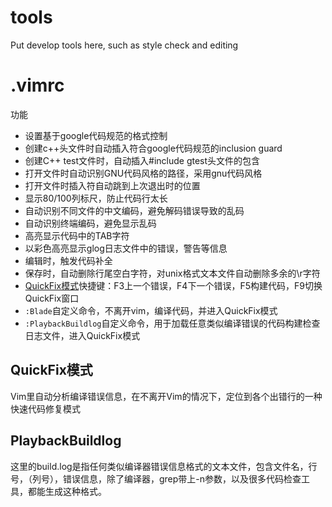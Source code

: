 tools
=====

Put develop tools here, such as style check and editing

# .vimrc
功能
* 设置基于google代码规范的格式控制
* 创建c++头文件时自动插入符合google代码规范的inclusion guard
* 创建C++ test文件时，自动插入#include gtest头文件的包含
* 打开文件时自动识别GNU代码风格的路径，采用gnu代码风格
* 打开文件时插入符自动跳到上次退出时的位置
* 显示80/100列标尺，防止代码行太长
* 自动识别不同文件的中文编码，避免解码错误导致的乱码
* 自动识别终端编码，避免显示乱码
* 高亮显示代码中的TAB字符
* 以彩色高亮显示glog日志文件中的错误，警告等信息
* 编辑时，<Ctrl-P>触发代码补全
* 保存时，自动删除行尾空白字符，对unix格式文本文件自动删除多余的\r字符
* [QuickFix模式](http://vimcdoc.sourceforge.net/doc/quickfix.html)快捷键：F3上一个错误，F4下一个错误，F5构建代码，F9切换QuickFix窗口
* `:Blade`自定义命令，不离开vim，编译代码，并进入QuickFix模式
* `:PlaybackBuildlog`自定义命令，用于加载任意类似编译错误的代码构建检查日志文件，进入QuickFix模式

## QuickFix模式
Vim里自动分析编译错误信息，在不离开Vim的情况下，定位到各个出错行的一种快速代码修复模式

## PlaybackBuildlog
这里的build.log是指任何类似编译器错误信息格式的文本文件，包含文件名，行号，（列号），错误信息，除了编译器，grep带上-n参数，以及很多代码检查工具，都能生成这种格式。
